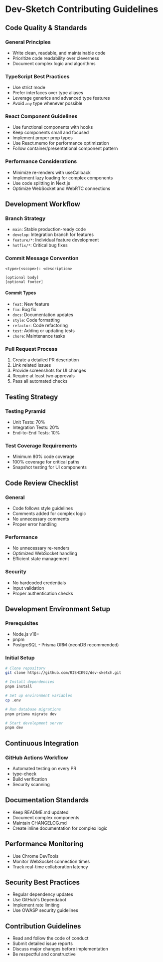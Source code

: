 # Dev-Sketch Contributing Guidelines

## Code Quality & Standards

### General Principles
- Write clean, readable, and maintainable code
- Prioritize code readability over cleverness
- Document complex logic and algorithms

### TypeScript Best Practices
- Use strict mode
- Prefer interfaces over type aliases
- Leverage generics and advanced type features
- Avoid `any` type whenever possible

### React Component Guidelines
- Use functional components with hooks
- Keep components small and focused
- Implement proper prop types
- Use React.memo for performance optimization
- Follow container/presentational component pattern

### Performance Considerations
- Minimize re-renders with useCallback
- Implement lazy loading for complex components
- Use code splitting in Next.js
- Optimize WebSocket and WebRTC connections

## Development Workflow

### Branch Strategy
- `main`: Stable production-ready code
- `develop`: Integration branch for features
- `feature/*`: Individual feature development
- `hotfix/*`: Critical bug fixes

### Commit Message Convention
```
<type>(<scope>): <description>

[optional body]
[optional footer]
```

#### Commit Types
- `feat`: New feature
- `fix`: Bug fix
- `docs`: Documentation updates
- `style`: Code formatting
- `refactor`: Code refactoring
- `test`: Adding or updating tests
- `chore`: Maintenance tasks

### Pull Request Process
1. Create a detailed PR description
2. Link related issues
3. Provide screenshots for UI changes
4. Require at least two approvals
5. Pass all automated checks

## Testing Strategy

### Testing Pyramid
- Unit Tests: 70%
- Integration Tests: 20%
- End-to-End Tests: 10%

### Test Coverage Requirements
- Minimum 80% code coverage
- 100% coverage for critical paths
- Snapshot testing for UI components

## Code Review Checklist

### General
- Code follows style guidelines
- Comments added for complex logic
- No unnecessary comments
- Proper error handling

### Performance
- No unnecessary re-renders
- Optimized WebSocket handling
- Efficient state management

### Security
- No hardcoded credentials
- Input validation
- Proper authentication checks

## Development Environment Setup

### Prerequisites
- Node.js v18+
- pnpm
- PostgreSQL - Prisma ORM (neonDB recommended)

### Initial Setup
```bash
# Clone repository
git clone https://github.com/RISHIK92/dev-sketch.git

# Install dependencies
pnpm install

# Set up environment variables
cp .env

# Run database migrations
pnpm prisma migrate dev

# Start development server
pnpm dev
```

## Continuous Integration

### GitHub Actions Workflow
- Automated testing on every PR
- type-check
- Build verification
- Security scanning

## Documentation Standards
- Keep README.md updated
- Document complex components
- Maintain CHANGELOG.md
- Create inline documentation for complex logic

## Performance Monitoring
- Use Chrome DevTools
- Monitor WebSocket connection times
- Track real-time collaboration latency

## Security Best Practices
- Regular dependency updates
- Use GitHub's Dependabot
- Implement rate limiting
- Use OWASP security guidelines

## Contribution Guidelines
- Read and follow the code of conduct
- Submit detailed issue reports
- Discuss major changes before implementation
- Be respectful and constructive
